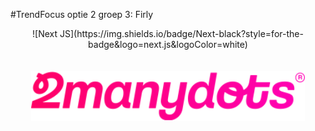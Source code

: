 #TrendFocus optie 2 groep 3: Firly

<div align="center">
![Next JS](https://img.shields.io/badge/Next-black?style=for-the-badge&logo=next.js&logoColor=white)
</div>
<br></br>

<div align="center">

  <a href="https://www.2manydots.nl/">
    <img src="./readme-items/logo.svg" alt=" logo 2manydots" height="80">
  </a>

